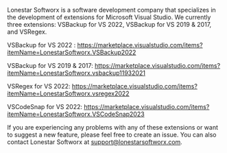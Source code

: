 Lonestar Softworx is a software development company that specializes in the development of extensions for Microsoft Visual Studio. We currently three extensions: VSBackup for VS 2022, VSBackup for VS 2019 & 2017, and VSRegex.

VSBackup for VS 2022 :        https://marketplace.visualstudio.com/items?itemName=LonestarSoftworx.VSBackup2022

VSBackup for VS 2019 & 2017:  https://marketplace.visualstudio.com/items?itemName=LonestarSoftworx.vsbackup11932021

VSRegex for VS 2022:          https://marketplace.visualstudio.com/items?itemName=LonestarSoftworx.vsregex2022

VSCodeSnap for VS 2022:       https://marketplace.visualstudio.com/items?itemName=LonestarSoftworx.VSCodeSnap2023

If you are experiencing any problems with any of these extensions or want to suggest a new feature, please feel free to create an issue. You can also contact Lonestar Softworx at support@lonestarsoftworx.com.

